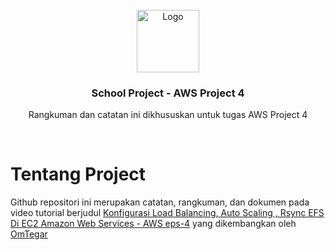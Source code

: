 <!-- Project Logo -->
<br/>
<div align="center">
    <img src="https://logos-world.net/wp-content/uploads/2021/08/Amazon-Web-Services-AWS-Logo.png" alt="Logo" width="100">
    <h3 align="center">School Project - AWS Project 4</h3>
     <p align="center">
        Rangkuman dan catatan ini dikhususkan untuk tugas AWS Project 4
    </p>
    <br />
</div>

# Tentang Project
Github repositori ini merupakan catatan, rangkuman, dan dokumen pada video tutorial berjudul <a href="https://www.youtube.com/watch?v=JmUMBKs3Y0c">Konfigurasi Load Balancing, Auto Scaling , Rsync EFS Di EC2 Amazon Web Services - AWS eps-4</a> yang dikembangkan oleh <a href="https://github.com/OmTegar/">OmTegar</a>